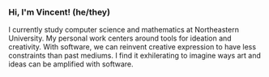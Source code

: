 ### Hi, I'm Vincent! (he/they)
I currently study computer science and mathematics at Northeastern University. My personal work centers around tools for ideation and creativity. With software, we can reinvent creative expression to have less constraints than past mediums. I find it exhilerating to imagine ways art and ideas can be amplified with software. 
